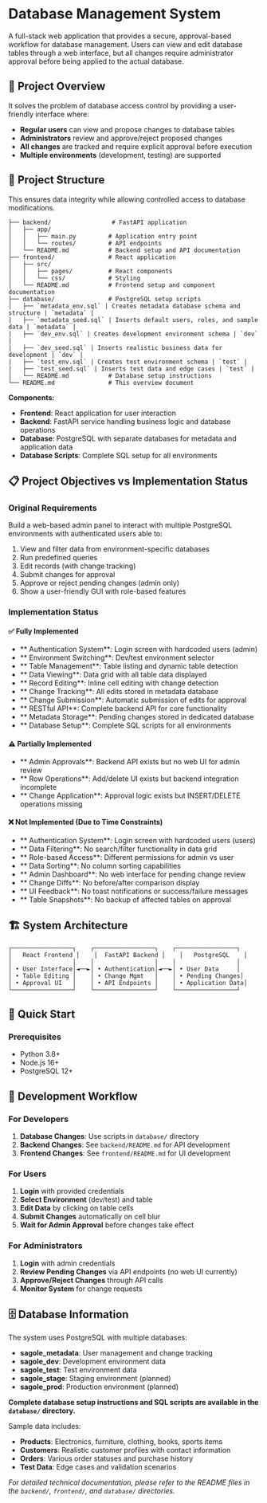 # Database Management System

A full-stack web application that provides a secure, approval-based workflow for database management. Users can view and edit database tables through a web interface, but all changes require administrator approval before being applied to the actual database.

## 🎯 Project Overview

It solves the problem of database access control by providing a user-friendly interface where:
- **Regular users** can view and propose changes to database tables
- **Administrators** review and approve/reject proposed changes
- **All changes** are tracked and require explicit approval before execution
- **Multiple environments** (development, testing) are supported


## 📁 Project Structure
This ensures data integrity while allowing controlled access to database modifications.

```
├── backend/                 # FastAPI application
│   ├── app/
│   │   ├── main.py         # Application entry point
│   │   └── routes/         # API endpoints
│   └── README.md           # Backend setup and API documentation
├── frontend/               # React application
│   ├── src/
│   │   ├── pages/          # React components
│   │   └── css/            # Styling
│   └── README.md           # Frontend setup and component documentation
├── database/               # PostgreSQL setup scripts
│   ├── `metadata_env.sql` | Creates metadata database schema and structure | `metadata` |
|   ├── `metadata_seed.sql` | Inserts default users, roles, and sample data | `metadata` |
|   ├── `dev_env.sql` | Creates development environment schema | `dev` |
|   ├── `dev_seed.sql` | Inserts realistic business data for development | `dev` |
|   ├── `test_env.sql` | Creates test environment schema | `test` |
|   ├── `test_seed.sql` | Inserts test data and edge cases | `test` |
│   └── README.md           # Database setup instructions
└── README.md               # This overview document
```

**Components:**
- **Frontend**: React application for user interaction
- **Backend**: FastAPI service handling business logic and database operations
- **Database**: PostgreSQL with separate databases for metadata and application data
- **Database Scripts**: Complete SQL setup for all environments

## 📋 Project Objectives vs Implementation Status

### Original Requirements
Build a web-based admin panel to interact with multiple PostgreSQL environments with authenticated users able to:
1. View and filter data from environment-specific databases
2. Run predefined queries  
3. Edit records (with change tracking)
4. Submit changes for approval
5. Approve or reject pending changes (admin only)
6. Show a user-friendly GUI with role-based features

### Implementation Status

#### ✅ **Fully Implemented**
- ** Authentication System**: Login screen with hardcoded users (admin)
- ** Environment Switching**: Dev/test environment selector
- ** Table Management**: Table listing and dynamic table detection
- ** Data Viewing**: Data grid with all table data displayed
- ** Record Editing**: Inline cell editing with change detection
- ** Change Tracking**: All edits stored in metadata database
- ** Change Submission**: Automatic submission of edits for approval
- ** RESTful API**: Complete backend API for core functionality
- ** Metadata Storage**: Pending changes stored in dedicated database
- ** Database Setup**: Complete SQL scripts for all environments

#### ⚠️ **Partially Implemented**
- ** Admin Approvals**: Backend API exists but no web UI for admin review
- ** Row Operations**: Add/delete UI exists but backend integration incomplete
- ** Change Application**: Approval logic exists but INSERT/DELETE operations missing

#### ❌ **Not Implemented (Due to Time Constraints)**
- ** Authentication System**: Login screen with hardcoded users (users)
- ** Data Filtering**: No search/filter functionality in data grid
- ** Role-based Access**: Different permissions for admin vs user
- ** Data Sorting**: No column sorting capabilities
- ** Admin Dashboard**: No web interface for pending change review
- ** Change Diffs**: No before/after comparison display
- ** UI Feedback**: No toast notifications or success/failure messages
- ** Table Snapshots**: No backup of affected tables on approval

## 🏗️ System Architecture

```
┌─────────────────┐    ┌─────────────────┐    ┌─────────────────┐
│   React Frontend │    │  FastAPI Backend │    │   PostgreSQL    │
│                 │    │                 │    │                 │
│ • User Interface│◄──►│ • Authentication│◄──►│ • User Data     │
│ • Table Editing │    │ • Change Mgmt   │    │ • Pending Changes│
│ • Approval UI   │    │ • API Endpoints │    │ • Application Data│
└─────────────────┘    └─────────────────┘    └─────────────────┘
```

## 🚀 Quick Start

### Prerequisites
- Python 3.8+
- Node.js 16+
- PostgreSQL 12+


## 🔧 Development Workflow

### For Developers
1. **Database Changes**: Use scripts in `database/` directory
2. **Backend Changes**: See `backend/README.md` for API development
3. **Frontend Changes**: See `frontend/README.md` for UI development

### For Users
1. **Login** with provided credentials
2. **Select Environment** (dev/test) and table
3. **Edit Data** by clicking on table cells
4. **Submit Changes** automatically on cell blur
5. **Wait for Admin Approval** before changes take effect

### For Administrators
1. **Login** with admin credentials
2. **Review Pending Changes** via API endpoints (no web UI currently)
3. **Approve/Reject Changes** through API calls
4. **Monitor System** for change requests

## 🗄️ Database Information

The system uses PostgreSQL with multiple databases:

- **sagole_metadata**: User management and change tracking
- **sagole_dev**: Development environment data
- **sagole_test**: Test environment data  
- **sagole_stage**: Staging environment (planned)
- **sagole_prod**: Production environment (planned)

**Complete database setup instructions and SQL scripts are available in the `database/` directory.**

Sample data includes:
- **Products**: Electronics, furniture, clothing, books, sports items
- **Customers**: Realistic customer profiles with contact information
- **Orders**: Various order statuses and purchase history
- **Test Data**: Edge cases and validation scenarios

*For detailed technical documentation, please refer to the README files in the `backend/`, `frontend/`, and `database/` directories.* 